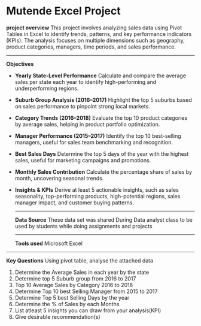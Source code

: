 # Mutende Excel Project
**project overview**
This project involves analyzing sales data using Pivot Tables in Excel  to identify trends, patterns, and key performance indicators (KPIs). The analysis focuses on multiple dimensions such as geography, product categories, managers, time periods, and sales performance.
***
**Objectives**
+ **Yearly State-Level Performance** Calculate and compare the average sales per state each year to identify high-performing and underperforming regions.

+ **Suburb Group Analysis (2016–2017)** Highlight the top 5 suburbs based on sales performance to pinpoint strong local markets.

+ **Category Trends (2016–2018)** Evaluate the top 10 product categories by average sales, helping in product portfolio optimization.

+ **Manager Performance (2015–2017)** Identify the top 10 best-selling managers, useful for sales team benchmarking and recognition.

+ **Best Sales Days** Determine the top 5 days of the year with the highest sales, useful for marketing campaigns and promotions.

+ **Monthly Sales Contribution** Calculate the percentage share of sales by month, uncovering seasonal trends.

+ **Insights & KPIs** Derive at least 5 actionable insights, such as sales seasonality, top-performing products, high-potential regions, sales manager impact, and customer buying patterns.
  ***
  **Data Source**
  These data set was shared During Data analyst class to be used by students while doing assignments and projects
  ***
  **Tools used**
  Microsoft Excel
***
**Key Questions**
Using pivot table, analyse the attached data						
1. Determine the Average Sales in each year by the state						
2. Determine top 5 Suburb group from 2016 to 2017						
3. Top 10 Average Sales by Category 2016 to 2018						
4. Determine Top 10 best Selling Manager from 2015 to 2017						
5. Determine Top 5 best Selling Days by the year						
6. Determine the % of Sales by each Months						
7. List atleast 5 insights you can draw from your analysis(KPI)						
8. Give desirable recommendation(s)
    				


  
